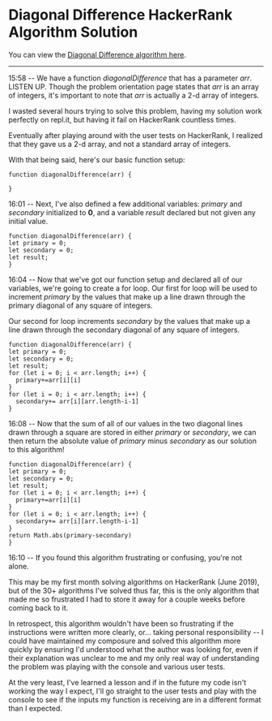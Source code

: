 # Diagonal Difference HackerRank Algorithm Solution

You can view the [Diagonal Difference algorithm here](https://www.hackerrank.com/challenges/diagonal-difference/problem).
___


15:58 -- We have a function *diagonalDifference* that has a parameter *arr*. LISTEN UP. Though the problem orientation page states that *arr* is an array of integers, it's important to note that *arr* is actually a 2-d array of integers.

I wasted several hours trying to solve this problem, having my solution work perfectly on repl.it, but having it fail on HackerRank countless times.

Eventually after playing around with the user tests on HackerRank, I realized that they gave us a 2-d array, and not a standard array of integers.

With that being said, here's our basic function setup:
```
function diagonalDifference(arr) {

}
```
16:01 -- Next, I've also defined a few additional variables: *primary* and *secondary* initialized to **0**, and a variable *result* declared but not given any initial value.
```
function diagonalDifference(arr) {
let primary = 0;
let secondary = 0;
let result;
}
```
16:04 -- Now that we've got our function setup and declared all of our variables, we're going to create a for loop. Our first for loop will be used to increment *primary* by the values that make up a line drawn through the primary diagonal of any square of integers.

Our second for loop increments *secondary* by the values that make up a line drawn through the secondary diagonal of any square of integers.
```
function diagonalDifference(arr) {
let primary = 0;
let secondary = 0;
let result;
for (let i = 0; i < arr.length; i++) {
  primary+=arr[i][i]
}
for (let i = 0; i < arr.length; i++) {
  secondary+= arr[i][arr.length-i-1]
}
```
16:08 -- Now that the sum of all of our values in the two diagonal lines drawn through a square are stored in either *primary* or *secondary*, we can then return the absolute value of *primary* minus *secondary* as our solution to this algorithm!
```
function diagonalDifference(arr) {
let primary = 0;
let secondary = 0;
let result;
for (let i = 0; i < arr.length; i++) {
  primary+=arr[i][i]
}
for (let i = 0; i < arr.length; i++) {
  secondary+= arr[i][arr.length-i-1]
}
return Math.abs(primary-secondary)
}
```
16:10 -- If you found this algorithm frustrating or confusing, you're not alone.

This may be my first month solving algorithms on HackerRank (June 2019), but of the 30+ algorithms I've solved thus far, this is the only algorithm that made me so frustrated I had to store it away for a couple weeks before coming back to it.

In retrospect, this algorithm wouldn't have been so frustrating if the instructions were written more clearly, or... taking personal responsibility -- I could have maintained my composure and solved this algorithm more quickly by ensuring I'd understood what the author was looking for, even if their explanation was unclear to me and my only real way of understanding the problem was playing with the console and various user tests.

At the very least, I've learned a lesson and if in the future my code isn't working the way I expect, I'll go straight to the user tests and play with the console to see if the inputs my function is receiving are in a different format than I expected.